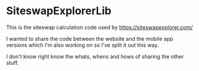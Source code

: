 # SiteswapExplorerLib

This is the siteswap calculation code used by https://siteswapexplorer.com/

I wanted to share the code between the website and the mobile app versions which I'm also working on so I've split it out this way. 

I don't know right know the whats, whens and hows of sharing the other stuff.
